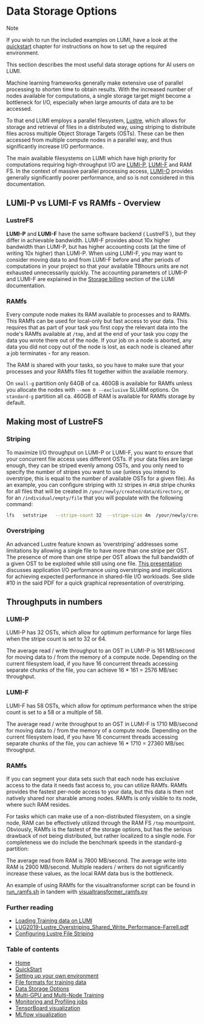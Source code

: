 # Data Storage Options

> [!NOTE]  
> If you wish to run the included examples on LUMI, have a look at the [quickstart](../quickstart/quickstart.md) chapter for instructions on how to set up the required environment.

This section describes the most useful data storage options for AI users on LUMI.

Machine learning frameworks generally make extensive use of parallel processing to shorten time to obtain results. With the increased number of nodes available for computations, a single storage target might become a bottleneck for I/O, especially when large amounts of data are to be accessed.

To that end LUMI employs a parallel filesystem, [Lustre](https://docs.lumi-supercomputer.eu/storage/parallel-filesystems/lustre/), which allows for storage and retrieval of files in a distributed way, using striping to distribute files across multiple Object Storage Targets (OSTs). These can be then accessed from multiple compute nodes in a parallel way, and thus significantly increase I/O performance.

The main available filesystems on LUMI which have high priority for computations requiring high-throughput I/O are [LUMI-P](https://docs.lumi-supercomputer.eu/storage/parallel-filesystems/lumip/), [LUMI-F](https://docs.lumi-supercomputer.eu/storage/parallel-filesystems/lumip/) and RAM FS. In the context of massive parallel processing access, [LUMI-O](https://docs.lumi-supercomputer.eu/storage/lumio/) provides generally significantly poorer performance, and so is not considered in this documentation.

## LUMI-P vs LUMI-F vs RAMfs - Overview
### LustreFS
**LUMI-P** and **LUMI-F** have the same software backend ( LustreFS ), but they differ in achievable bandwidth. LUMI-F provides about 10x higher bandwidth than LUMI-P, but has higher accounting costs (at the time of writing 10x higher) than LUMI-P. When using LUMI-F, you may want to consider moving data to and from LUMI-F before and after periods of computations in your project so that your available TBhours units are not exhausted unnecessarily quickly. The accounting parameters of LUMI-P and LUMI-F are explained in the [Storage billing](https://docs.lumi-supercomputer.eu/runjobs/lumi_env/billing/#storage-billing) section of the LUMI documentation.

### RAMfs
Every compute node makes its RAM available to processes and to RAMfs. This RAMfs can be used for local-only but fast access to your data. This requires that as part of your task you first copy the relevant data into the node's RAMfs available at `/tmp`, and at the end of your task you copy the data you wrote there out of the node. If your job on a node is aborted, any data you did not copy out of the node is lost, as each node is cleaned after a job terminates - for any reason.

The RAM is shared with your tasks, so you have to make sure that your processes and your RAMfs files fit together within the available memory.

On `small-g` partition only 64GB of ca. 460GB is available for RAMfs unless you allocate the nodes with `--mem 0 --exclusive` SLURM options. On `standard-g` partition all ca. 460GB of RAM is available for RAMfs storage by default. 

## Making most of LustreFS 
### Striping
To maximize I/O throughput on LUMI-P or LUMI-F, you want to ensure that your concurrent file access uses different OSTs. If your data files are large enough, they can be striped evenly among OSTs, and you only need to specify the number of stripes you want to use (unless you intend to overstripe, this is equal to the number of available OSTs for a given file). As an example, you can configure striping with `32` stripes in `4MiB` stripe chunks for all files that will be created in `/your/newly/created/data/directory`, or for an `/individual/empty/file` that you will populate with the following command:
``` bash
lfs   setstripe   --stripe-count 32  --stripe-size 4m  /your/newly/created/data/directory   /individual/empty/file
```

### Overstriping
An advanced Lustre feature known as ‘overstriping’ addresses some limitations by allowing a single file to have more than one stripe per OST. The presence of more than one stripe per OST allows the full bandwidth of a given OST to be exploited while still using one file. [This presentation](https://wiki.lustre.org/images/b/b3/LUG2019-Lustre_Overstriping_Shared_Write_Performance-Farrell.pdf) discusses application I/O performance using overstriping and implications for achieving expected performance in shared-file I/O workloads. See slide #10 in the said PDF for a quick graphical representation of overstriping.

## Throughputs in numbers
### LUMI-P
LUMI-P has 32 OSTs, which allow for optimum performance for large files when the stripe count is set to 32 or 64.

The average read / write throughput to an OST in LUMI-P is 161 MB/second for moving data to / from the memory of a compute node. Depending on the current filesystem load, if you have 16 concurrent threads accessing separate chunks of the file, you can achieve 16 * 161 = 2576 MB/sec throughput.


### LUMI-F
LUMI-F has 58 OSTs, which allow for optimum performance when the stripe count is set to a 58 or a multiple of 58.

The average read / write throughput to an OST in LUMI-F is 1710 MB/second for moving data to / from the memory of a compute node. Depending on the current filesystem load, if you have 16 concurrent threads accessing separate chunks of the file, you can achieve 16 * 1710 = 27360 MB/sec throughput.


### RAMfs
If you can segment your data sets such that each node has exclusive access to the data it needs fast access to, you can utilize RAMfs. RAMfs provides the fastest per-node access to your data, but this data is then not natively shared nor sharable among nodes. RAMfs is only visible to its node, where such RAM resides.

For tasks which can make use of a non-distributed filesystem, on a single node, RAM can be effectively utilized through the RAM FS `/tmp` mountpoint. Obviously, RAMfs is the fastest of the storage options, but has the serious drawback of not being distributed, but rather localized to a single node. For completeness we do include the benchmark speeds in the standard-g partition:

The average read from RAM is 7800 MB/second. The average write into RAM is 2900 MB/second. Multiple readers / writers do not significantly increase these values, as the local RAM data bus is the bottleneck.

An example of using RAMfs for the visualtransformer script can be found in [run_ramfs.sh](run_ramfs.sh) in tandem with [visualtransformer_ramfs.py](visualtransformer_ramfs.py)


### Further reading
 - [Loading Training data on LUMI](https://462000265.lumidata.eu/ai-20241126/files/LUMI-ai-20241126-10-Training_Data_on_LUMI.pdf)
 - [LUG2019-Lustre_Overstriping_Shared_Write_Performance-Farrell.pdf](https://wiki.lustre.org/images/b/b3/LUG2019-Lustre_Overstriping_Shared_Write_Performance-Farrell.pdf)
 - [Configuring Lustre File Striping](https://wiki.lustre.org/index.php/Configuring_Lustre_File_Striping)

 ### Table of contents

- [Home](../README.md)
- [QuickStart](../quickstart/quickstart.md)
- [Setting up your own environment](../setting-up-environment/setup_environment.md)
- [File formats for training data](../file-formats/file_formats.md) 
- [Data Storage Options](../data-storage/data_storage.md)
- [Multi-GPU and Multi-Node Training](../multi-gpu-and-node/multi_gpu_and_node.md)
- [Monitoring and Profiling jobs](../monitoring-and-profiling/profiling.md)
- [TensorBoard visualization](../TensorBoard-visualization/tensorboard_visualization.md)
- [MLflow visualization](../MLflow-visualization/mlflow_visualization.md)
